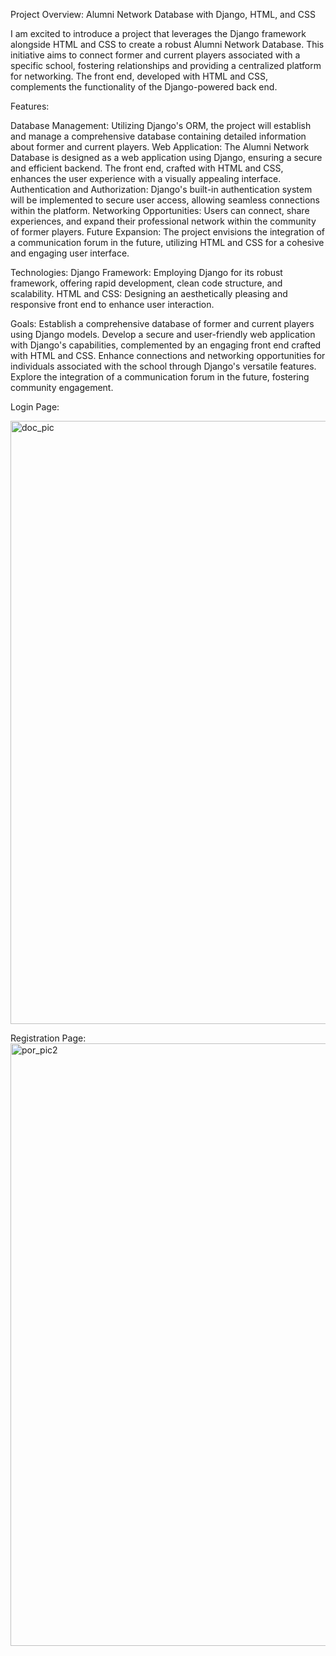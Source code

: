 Project Overview: Alumni Network Database with Django, HTML, and CSS

I am excited to introduce a project that leverages the Django framework alongside HTML and CSS to create a robust Alumni Network Database. This initiative aims to connect former and current players associated with a specific school, fostering relationships and providing a centralized platform for networking. The front end, developed with HTML and CSS, complements the functionality of the Django-powered back end.

Features:

Database Management: Utilizing Django's ORM, the project will establish and manage a comprehensive database containing detailed information about former and current players.
Web Application: The Alumni Network Database is designed as a web application using Django, ensuring a secure and efficient backend. The front end, crafted with HTML and CSS, enhances the user experience with a visually appealing interface.
Authentication and Authorization: Django's built-in authentication system will be implemented to secure user access, allowing seamless connections within the platform.
Networking Opportunities: Users can connect, share experiences, and expand their professional network within the community of former players.
Future Expansion: The project envisions the integration of a communication forum in the future, utilizing HTML and CSS for a cohesive and engaging user interface.

Technologies:
Django Framework: Employing Django for its robust framework, offering rapid development, clean code structure, and scalability.
HTML and CSS: Designing an aesthetically pleasing and responsive front end to enhance user interaction.

Goals:
Establish a comprehensive database of former and current players using Django models.
Develop a secure and user-friendly web application with Django's capabilities, complemented by an engaging front end crafted with HTML and CSS.
Enhance connections and networking opportunities for individuals associated with the school through Django's versatile features.
Explore the integration of a communication forum in the future, fostering community engagement.

Login Page:

<img width="965" alt="doc_pic" src="https://github.com/LavarExpl/SCALUMNIDB/assets/96665015/fca61d6a-3d8d-4d47-aece-55cab38923b2">

Registration Page:
<img width="964" alt="por_pic2" src="https://github.com/LavarExpl/SCALUMNIDB/assets/96665015/18d9cab2-58f9-4f6b-8be6-ebcd217f61d5">
